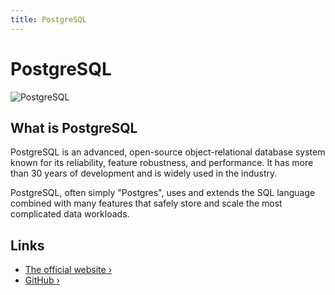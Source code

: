 ```yaml
---
title: PostgreSQL
---
```


# PostgreSQL

![PostgreSQL](/images/database-logos/postgresql.png)

## What is PostgreSQL

PostgreSQL is an advanced, open-source object-relational database system known for its reliability, feature robustness, and performance. It has more than 30 years of development and is widely used in the industry.

PostgreSQL, often simply "Postgres", uses and extends the SQL language combined with many features that safely store and scale the most complicated data workloads.

## Links

- [The official website ›](https://www.postgresql.org/)
- [GitHub ›](https://github.com/postgres/postgres)